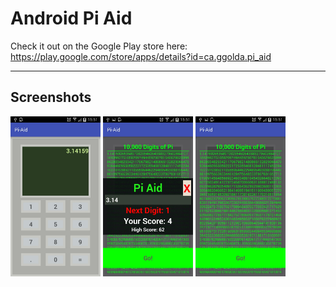 # Android Pi Aid

Check it out on the Google Play store here: 
https://play.google.com/store/apps/details?id=ca.ggolda.pi_aid

<hr>

## Screenshots

<img src="https://github.com/simplegr33n/android-pi-aid/blob/master/screenshots/phone6.jpg" width="144">
<img src="https://github.com/simplegr33n/android-pi-aid/blob/master/screenshots/phone4.jpg" width="144">
<img src="https://github.com/simplegr33n/android-pi-aid/blob/master/screenshots/phone5.jpg" width="144">

